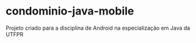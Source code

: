 # condominio-java-mobile

Projeto criado para a disciplina de Android na especialização em Java da UTFPR